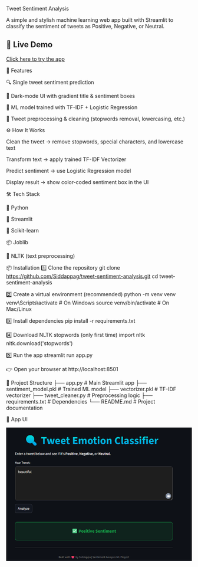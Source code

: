 Tweet Sentiment Analysis

A simple and stylish machine learning web app built with Streamlit to classify the sentiment of tweets as Positive, Negative, or Neutral.

## 🚀 Live Demo
[Click here to try the app](https://siddappag-tweet-sentiment-analysis-app-cvje01.streamlit.app/)


🌟 Features

🔍 Single tweet sentiment prediction

🌈 Dark-mode UI with gradient title & sentiment boxes

🧠 ML model trained with TF-IDF + Logistic Regression

🧽 Tweet preprocessing & cleaning (stopwords removal, lowercasing, etc.)

⚙️ How It Works

Clean the tweet → remove stopwords, special characters, and lowercase text

Transform text → apply trained TF-IDF Vectorizer

Predict sentiment → use Logistic Regression model

Display result → show color-coded sentiment box in the UI

🛠️ Tech Stack

🐍 Python

🎈 Streamlit

🤖 Scikit-learn

📦 Joblib

🧹 NLTK (text preprocessing)

📦 Installation
1️⃣ Clone the repository
git clone https://github.com/Siddappag/tweet-sentiment-analysis.git
cd tweet-sentiment-analysis

2️⃣ Create a virtual environment (recommended)
python -m venv venv
venv\Scripts\activate   # On Windows
source venv/bin/activate   # On Mac/Linux

3️⃣ Install dependencies
pip install -r requirements.txt

4️⃣ Download NLTK stopwords (only first time)
import nltk
nltk.download('stopwords')

5️⃣ Run the app
streamlit run app.py


👉 Open your browser at http://localhost:8501

📂 Project Structure
├── app.py                # Main Streamlit app
├── sentiment_model.pkl   # Trained ML model
├── vectorizer.pkl        # TF-IDF vectorizer
├── tweet_cleaner.py      # Preprocessing logic
├── requirements.txt      # Dependencies
└── README.md             # Project documentation

📸 App UI
<p align="center"> <img src="images/UI_screenshot.png" alt="App Screenshot" width="600"/> </p>